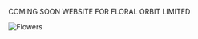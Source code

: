 COMING SOON WEBSITE FOR FLORAL ORBIT LIMITED

![Flowers](/assets/images/screenshot.png "SCREENSHOT OF FLORAL ORBIT COMING SOON WEBSITE")

